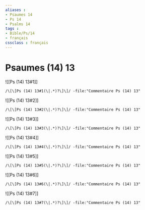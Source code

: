 ```yaml
---
aliases : 
- Psaumes 14
- Ps 14
- Psalms 14
tags : 
- Bible/Ps/14
- français
cssclass : français
---
```


# Psaumes (14) 13

![[Ps (14) 13#1]]

```query
/\[\[Ps (14) 13#1(\|.*)?\]\]/ -file:"Commentaire Ps (14) 13"
```

![[Ps (14) 13#2]]

```query
/\[\[Ps (14) 13#2(\|.*)?\]\]/ -file:"Commentaire Ps (14) 13"
```

![[Ps (14) 13#3]]

```query
/\[\[Ps (14) 13#3(\|.*)?\]\]/ -file:"Commentaire Ps (14) 13"
```

![[Ps (14) 13#4]]

```query
/\[\[Ps (14) 13#4(\|.*)?\]\]/ -file:"Commentaire Ps (14) 13"
```

![[Ps (14) 13#5]]

```query
/\[\[Ps (14) 13#5(\|.*)?\]\]/ -file:"Commentaire Ps (14) 13"
```

![[Ps (14) 13#6]]

```query
/\[\[Ps (14) 13#6(\|.*)?\]\]/ -file:"Commentaire Ps (14) 13"
```

![[Ps (14) 13#7]]

```query
/\[\[Ps (14) 13#7(\|.*)?\]\]/ -file:"Commentaire Ps (14) 13"
```


